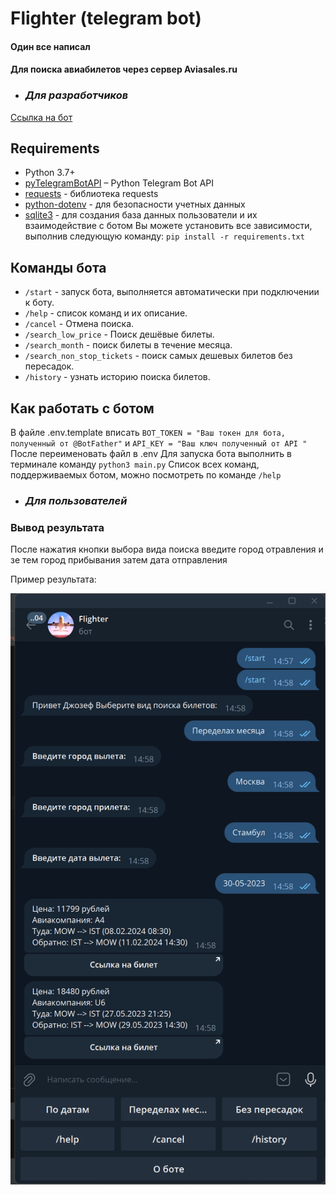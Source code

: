 # Flighter (telegram bot)
#### Один все написал
#### Для поиска авиабилетов через сервер Aviasales.ru

-   ###  ***Для разработчиков*** 

[Ссылка на бот](https://t.me/check_fly_bot)


## Requirements

* Python 3.7+
* [pyTelegramBotAPI](https://github.com/python-telegram-bot/python-telegram-bot) – Python Telegram Bot API
* [requests](https://github.com/psf/requests) - библиотека requests
* [python-dotenv](https://github.com/theskumar/python-dotenv) - для безопасности учетных данных
* [sqlite3](https://github.com/sqlite/sqlite) - для создания база данных пользователи и их взаимодействие с ботом
Вы можете установить все зависимости, выполнив следующую команду: `pip install -r requirements.txt`


## Команды бота

* `/start` - запуск бота, выполняется автоматически при подключении к боту.
* `/help` - список команд и их описание.
* `/cancel` - Отмена поиска.
* `/search_low_price` - Поиск дешёвые билеты.
* `/search_month` - поиск билеты в течение месяца.
* `/search_non_stop_tickets` - поиск самых дешевых билетов без пересадок.
* `/history` - узнать историю поиска билетов.

## Как работать с ботом 
В файле .env.template вписать `BOT_TOKEN = "Ваш токен для бота, полученный от @BotFather"`
и `API_KEY = "Ваш ключ полученный от API "`
После переименовать файл в .env
Для запуска бота выполнить в терминале команду `python3 main.py`
Список всех команд, поддерживаемых ботом, можно посмотреть по команде `/help`


-   ###  ***Для пользователей*** 
### Вывод результата

После нажатия кнопки выбора вида поиска введите город отравления и зе тем город прибывания затем дата отправления

Пример результата:

![](2023-05-26_14-58-27.png)

